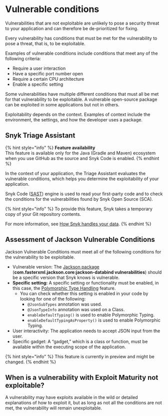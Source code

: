 # Vulnerable conditions

Vulnerabilities that are not exploitable are unlikely to pose a security threat to your application and can therefore be de-prioritized for fixing.

Every vulnerability has conditions that must be met for the vulnerability to pose a threat, that is, to be exploitable.

Examples of vulnerable conditions include conditions that meet any of the following criteria:

* Require a user interaction
* Have a specific port number open
* Require a certain CPU architecture
* Enable a specific setting

Some vulnerabilities have multiple different conditions that must all be met for that vulnerability to be exploitable. A vulnerable open-source package can be exploited in some applications but not in others.

Exploitability depends on the context. Examples of context include the environment, the settings, and how the developer uses a package.

## Snyk Triage Assistant

{% hint style="info" %}
**Feature availability**\
This feature is available only for the Java (Gradle and Maven) ecosystem when you use GitHub as the source and Snyk Code is enabled.
{% endhint %}

In the context of your application, the Triage Assistant evaluates the vulnerable conditions, which helps you determine the exploitability of your application.

‌Snyk Code ([SAST](https://snyk.io/learn/application-security/sast-vs-dast/)) engine is used to read your first-party code and to check the conditions for the vulnerabilities found by Snyk Open Source (SCA).

{% hint style="info" %}
To provide this feature, Snyk takes a temporary copy of your Git repository contents.

For more information, see [How Snyk handles your data](../../working-with-snyk/how-snyk-handles-your-data.md).
{% endhint %}

## Assessment of Jackson Vulnerable Conditions

Jackson Vulnerable Conditions must meet all of the following conditions for the vulnerability to be exploitable.

* Vulnerable version: The [Jackson package](https://snyk.io/vuln/maven:com.fasterxml.jackson.core%3Ajackson-databind) (**com.fasterxml.jackson.core:jackson-databind vulnerabilities**) should be a specific version that Snyk knows is vulnerable.
* **Specific setting:** A specific setting or functionality must be enabled, in this case, the [Polymorphic Type Handling](https://github.com/FasterXML/jackson-docs/wiki/JacksonPolymorphicDeserialization) feature.
  * You can check whether this setting is enabled in your code by looking for one of the following:
    * `@JsonSubTypes` annotation was used.
    * `@JsonTypeInfo` annotation was used on a Class.
    * `enableDefaultTyping()` is used to enable Polymorphic Typing.
    * `enableDefaultTypingAsProperty()` is used to enable Polymorphic Typing.
* User interactivity: The application needs to accept JSON input from the user.
* Specific gadget: A “gadget,” which is a class or function, must be available within the executing scope of the application.

{% hint style="info" %}
This feature is currently in preview and might be changed.
{% endhint %}

## When is a vulnerability with Exploit Maturity not exploitable?

A vulnerability may have exploits available in the wild or detailed explanations of how to exploit it, but as long as not all the conditions are not met, the vulnerability will remain unexploitable.

